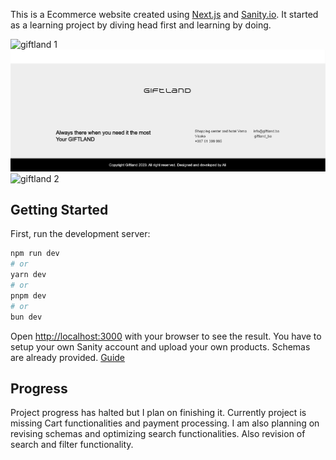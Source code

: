 This is a Ecommerce website created using [Next.js](https://nextjs.org/) and [Sanity.io](sanity.io). It started as a learning project by diving head first and learning by doing.

![giftland 1](giftland-1.png)
![giftland2](giftland2.png)
![giftland 2](giftland-2.png)

## Getting Started

First, run the development server:

```bash
npm run dev
# or
yarn dev
# or
pnpm dev
# or
bun dev
```
Open [http://localhost:3000](http://localhost:3000) with your browser to see the result.
You have to setup your own Sanity account and upload your own products. Schemas are already provided.
[Guide](https://www.sanity.io/learn/course/day-one-with-sanity-studio/getting-started)


## Progress
Project progress has halted but I plan on finishing it. Currently project is missing Cart functionalities and payment processing. I am also planning on revising schemas and optimizing search functionalities. Also revision of search and filter functionality.


##

